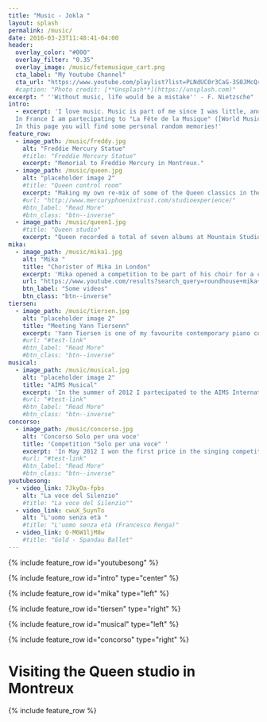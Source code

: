 ```yaml
---
title: "Music - Jokla "
layout: splash
permalink: /music/
date: 2016-03-23T11:48:41-04:00
header:
  overlay_color: "#000"
  overlay_filter: "0.35"
  overlay_image: /music/fetemusique_cart.png
  cta_label: "My Youtube Channel"
  cta_url: "https://www.youtube.com/playlist?list=PLNdUC0r3CaG-3S0JMcQrkEdAqhdjWKiq_"
  #caption: "Photo credit: [**Unsplash**](https://unsplash.com)"
excerpt: " ''Without music, life would be a mistake'' - F. Nietzsche"
intro: 
  - excerpt: 'I love music. Music is part of me since I was little, and it will always be. I started to sing when I was 7 years old and I took piano lessons (1998 - 2002). I joined the polyphonic choir "[JanuaVox](https://it.wikipedia.org/wiki/JanuaVox)" (2001-2003) and “[I polifonici di Genova](http://www.polifonicidigenova.org/2009/index.php)” (2003 - 2008) in Genoa. Later I got interested to contemporany music and I begun to took pop/rock singing lesson. I partecipated to several competitions in Genoa, joined and created some groups, and sang to wedding and party. I partecipated to the [AIMS Summer School](http://www.aims.uk.com/) Eastbourne (UK) attending the following courses: Cabaret class, Vocal Technique and Musical class.
  In France I am partecipating to "La Fête de la Musique" ([World Music Day](https://en.wikipedia.org/wiki/F%C3%AAte_de_la_Musique)) and recently I am creating a home recording studio to record acoustic pieces (piano and voice).
  In this page you will find some personal random memories!'
feature_row:
  - image_path: /music/freddy.jpg
    alt: "Freddie Mercury Statue"
    #title: "Freddie Mercury Statue"
    excerpt: "Memorial to Freddie Mercury in Montreux."
  - image_path: /music/queen.jpg
    alt: "placeholder image 2"
    #title: "Queen control room"
    excerpt: "Making my own re-mix of some of the Queen classics in the control room."
    #url: "http://www.mercuryphoenixtrust.com/studioexperience/"
    #btn_label: "Read More"
    #btn_class: "btn--inverse"
  - image_path: /music/queen1.jpg
    #title: "Queen studio"
    excerpt: "Queen recorded a total of seven albums at Mountain Studios."
mika:
  - image_path: /music/mika1.jpg
    alt: "Mika "
    title: "Chorister of Mika in London"
    excerpt: 'Mika opened a competition to be part of his choir for a concert in London. I decided to participate to the audition and finally I was chosen! I met a lot of nice people, learned my part with the members of the band (mainly with the guitarist Tim Van Der Kuil, who plays guitar for Adele too), danced and sang with Mika on the [Roundhouse](http://www.roundhouse.org.uk/) stage!  It was an awasome experience, that I will never forget. [Here](https://www.flickr.com/photos/770/8271183487/in/album-72157632254422212/) some nice pictures! '
    url: "https://www.youtube.com/results?search_query=roundhouse+mika+2012"
    btn_label: "Some videos"
    btn_class: "btn--inverse"
tiersen:
  - image_path: /music/tiersen.jpg
    alt: "placeholder image 2"
    title: "Meeting Yann Tiersenn"
    excerpt: 'Yann Tiersen is one of my favourite contemporary piano composer, you may know him thanks to the [soundtrack](https://www.youtube.com/watch?v=7d1pfcYkCqI&list=PLA116EF3328E17501) of the film Amélie. During his Midsummer Cycling Tour in Brittany he stopped at the Blind Spot Records in Rennes, where I had the opportunity to have a nice talk with him. His new album, called [Eusa](http://eusasound.bzh/#firstPage) is comprised of 10 new solo piano pieces inspired by locations on the island of Ushant in Brittany, where Tiersen lives.'
    #url: "#test-link"
    #btn_label: "Read More"
    #btn_class: "btn--inverse"
musical:
  - image_path: /music/musical.jpg
    alt: "placeholder image 2"
    title: "AIMS Musical"
    excerpt: 'In the summer of 2012 I partecipated to the AIMS International Music School in the campus of Eastbourne College, were I perfomed in a musical called "I wanna be bad". I played a part of an Italian guy called Fabrizio and sang in a duet the piece "Say It Somehow" from the musical The Light On The Piazza.'
    #url: "#test-link"
    #btn_label: "Read More"
    #btn_class: "btn--inverse"
concorso:
  - image_path: /music/concorso.jpg
    alt: 'Concorso Solo per una voce'
    title: 'Competition "Solo per una voce" '
    excerpt: 'In May 2012 I won the first price in the singing competition "Solo per una voce", organized by the [Arti’s Scuola d’Arte e Spettacolo](http://www.scuolaartis.com/) in Genoa. The jury was headed by [Tiziana TOSCA Donati](https://it.wikipedia.org/wiki/Tosca_(cantante)), Italian singer and actress. I sang a classical italian piece called [La voce del silenzio](https://en.wikipedia.org/wiki/Silent_Voices_(Dionne_Warwick_song)), presented for the first time at the Festival of Sanremo 1968 in the interpretation of Tony Del Monaco and as "Silent Voices" by Dionne Warwick. [Here](https://youtu.be/7JkyOa-fpbs) you can find my interpretation in the final.'
    #url: "#test-link"
    #btn_label: "Read More"
    #btn_class: "btn--inverse"
youtubesong:
  - video_link: 7JkyOa-fpbs
    alt: "La voce del Silenzio"
    #title: "La voce del Silenzio""
  - video_link: cwuX_5uynTo
    alt: "L'uomo senza età "
    #title: "L'uomo senza età (Francesco Renga)"
  - video_link: Q-M6W1ljM8w
    #title: "Gold - Spandau Ballet"
---
```


{% include feature_row id="youtubesong" %}

{% include feature_row id="intro" type="center" %}

{% include feature_row id="mika" type="left" %}

{% include feature_row id="tiersen" type="right" %}

{% include feature_row id="musical" type="left" %}

{% include feature_row id="concorso" type="right" %}

# Visiting the Queen studio in Montreux

{% include feature_row %}


